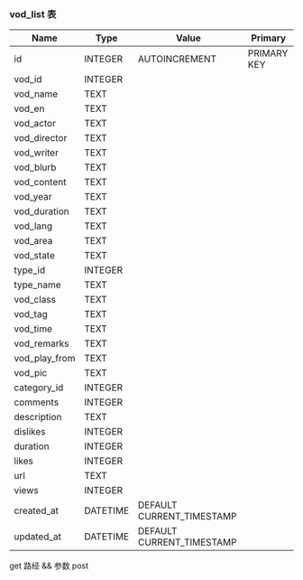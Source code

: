### vod_list 表

| Name          | Type     | Value                     | Primary     |
| ------------- | -------- | ------------------------- | ----------- |
| id            | INTEGER  | AUTOINCREMENT             | PRIMARY KEY |
| vod_id        | INTEGER  |                           |             |
| vod_name      | TEXT     |                           |             |
| vod_en        | TEXT     |                           |             |
| vod_actor     | TEXT     |                           |             |
| vod_director  | TEXT     |                           |             |
| vod_writer    | TEXT     |                           |             |
| vod_blurb     | TEXT     |                           |             |
| vod_content   | TEXT     |                           |             |
| vod_year      | TEXT     |                           |             |
| vod_duration  | TEXT     |                           |             |
| vod_lang      | TEXT     |                           |             |
| vod_area      | TEXT     |                           |             |
| vod_state     | TEXT     |                           |             |
| type_id       | INTEGER  |                           |             |
| type_name     | TEXT     |                           |             |
| vod_class     | TEXT     |                           |             |
| vod_tag       | TEXT     |                           |             |
| vod_time      | TEXT     |                           |             |
| vod_remarks   | TEXT     |                           |             |
| vod_play_from | TEXT     |                           |             |
| vod_pic       | TEXT     |                           |             |
| category_id   | INTEGER  |                           |             |
| comments      | INTEGER  |                           |             |
| description   | TEXT     |                           |             |
| dislikes      | INTEGER  |                           |             |
| duration      | INTEGER  |                           |             |
| likes         | INTEGER  |                           |             |
| url           | TEXT     |                           |             |
| views         | INTEGER  |                           |             |
| created_at    | DATETIME | DEFAULT CURRENT_TIMESTAMP |             |
| updated_at    | DATETIME | DEFAULT CURRENT_TIMESTAMP |             |

get
路经 && 参数
post
